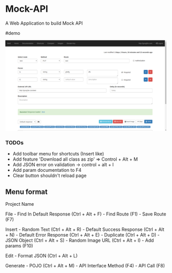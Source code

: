 # Mock-API

A Web Application to build Mock API

#demo

![screenshot.png](https://raw.githubusercontent.com/theapache64/Mock-API/master/screenshot.png)


### TODOs

- Add toolbar menu for shortcuts (Insert like)
- Add feature 'Download all class as zip' => Control + Alt + M
- Add JSON error on validation -> control + alt + l
- Add param documentation to F4
- Clear button shouldn't reload page

## Menu format

Project Name

File
	- Find In Default Response (Ctrl + Alt + F)
	- Find Route (F1)
	- Save Route (F7)
	
Insert
	- Random Text (Ctrl + Alt + R)
	- Default Success Response (Ctrl + Alt + N)
	- Default Error Response (Ctrl + Alt + E)
	- Duplicate (Ctrl + Alt + D)
	- JSON Object (Ctrl + Alt + S)
	- Random Image URL (Ctrl + Alt + I)
	- Add params (F10)

Edit
	- Format JSON (Ctrl + Alt + L)


Generate
	- POJO (Ctrl + Alt + M)
	- API Interface Method (F4)
	- API Call (F8)
	
